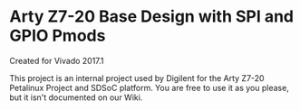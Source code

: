 # Arty Z7-20 Base Design with SPI and GPIO Pmods
Created for Vivado 2017.1

This project is an internal project used by Digilent for the Arty Z7-20 
Petalinux Project and SDSoC platform. You are free to use it as you please, 
but it isn't documented on our Wiki.

